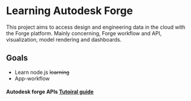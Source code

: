 # Learning Autodesk Forge
This project aims to access design and engineering data in the cloud with the Forge platform. Mainly concerning, Forge workflow and API, visualization, model rendering and dashboards.

## Goals
* Learn node.js
<del> learning </del>
* App-workflow
#### Autodesk forge APIs [Tutoiral guide](https://learnforge.autodesk.io/?fbclid=IwAR3jYJaAt45k7YbZCYRIJcq8QI52vRb5aSBM59da1qK244ghD7EnehFBQLE#/deployment/azure/node)
> 



